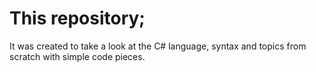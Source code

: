 # This repository; 
It was created to take a look at the C# language, syntax and topics from scratch with simple code pieces.
